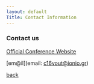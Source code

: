 ```yaml
---
layout: default
Title: Contact Information
---
```


### Contact us

[Official Conference Website](iisa2018.unipi.gr/antares)

[em@il](email: c16vout@ionio.gr)

[back](./)
